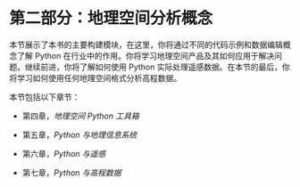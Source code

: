 # 第二部分：地理空间分析概念

本节展示了本书的主要构建模块，在这里，你将通过不同的代码示例和数据编辑概念了解 Python 在行业中的作用。你将学习地理空间产品及其如何应用于解决问题。继续前进，你将了解如何使用 Python 实际处理遥感数据。在本节的最后，你将学习如何使用任何地理空间格式分析高程数据。

本节包括以下章节：

+   第四章，*地理空间 Python 工具箱*

+   第五章，*Python 与地理信息系统*

+   第六章，*Python 与遥感*

+   第七章，*Python 与高程数据*

